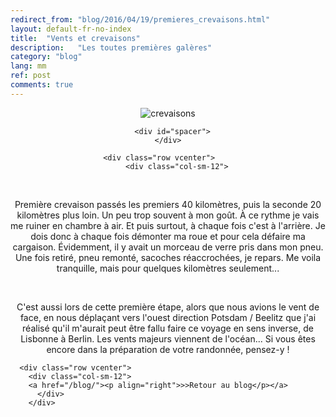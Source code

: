 ```yaml
---
redirect_from: "blog/2016/04/19/premieres_crevaisons.html"
layout: default-fr-no-index
title:  "Vents et crevaisons"
description:   "Les toutes premières galères"
category: "blog"
lang: mm
ref: post
comments: true
---
```


<div class="container blog" align="center">
     <div class="row vcenter">
         <div class="col-sm-12">
        <img src="https://cloud.githubusercontent.com/assets/18250643/14654111/5b7ddd8e-067c-11e6-9d8b-fbc2275c8c42.jpg" id="" alt="crevaisons">
        </div>
      </div>

      <div id="spacer">
    </div>

      <div class="row vcenter">      
        <div class="col-sm-12">
            <p>Première crevaison passés les premiers 40 kilomètres, puis la seconde 20 kilomètres plus loin. Un peu trop souvent à mon goût. À ce rythme je vais me ruiner en chambre à air. Et puis surtout, à chaque fois c'est à l'arrière. Je dois donc à chaque fois démonter ma roue et pour cela défaire ma cargaison. Évidemment, il y avait un morceau de verre pris dans mon pneu. Une fois retiré, pneu remonté, sacoches réaccrochées, je repars. Me voila tranquille, mais pour quelques kilomètres seulement...</p>
            <p>C'est aussi lors de cette première étape, alors que nous avions le vent de face, en nous déplaçant vers l'ouest direction Potsdam / Beelitz que j'ai réalisé qu'il m'aurait peut être fallu faire ce voyage en sens inverse, de Lisbonne à Berlin. Les vents majeurs viennent de l'océan... Si vous êtes encore dans la préparation de votre randonnée, pensez-y ! </p>
          </div>
        </div>


      <div class="row vcenter">      
        <div class="col-sm-12">
        <a href="/blog/"><p align="right">>>Retour au blog</p></a>
          </div>
        </div>


  </div>






